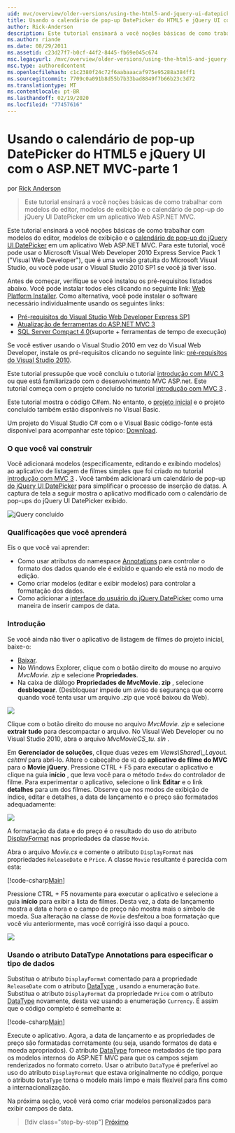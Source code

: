```yaml
---
uid: mvc/overview/older-versions/using-the-html5-and-jquery-ui-datepicker-popup-calendar-with-aspnet-mvc/using-the-html5-and-jquery-ui-datepicker-popup-calendar-with-aspnet-mvc-part-1
title: Usando o calendário de pop-up DatePicker do HTML5 e jQuery UI com o ASP.NET MVC-parte 1 | Microsoft Docs
author: Rick-Anderson
description: Este tutorial ensinará a você noções básicas de como trabalhar com modelos do editor, modelos de exibição e o calendário de pop-up do jQuery UI DatePicker em um ASP.NET MV...
ms.author: riande
ms.date: 08/29/2011
ms.assetid: c23d27f7-b0cf-44f2-8445-fb69e045c674
msc.legacyurl: /mvc/overview/older-versions/using-the-html5-and-jquery-ui-datepicker-popup-calendar-with-aspnet-mvc/using-the-html5-and-jquery-ui-datepicker-popup-calendar-with-aspnet-mvc-part-1
msc.type: authoredcontent
ms.openlocfilehash: c1c2380f24c72f6aabaaacaf975e95288a384ff1
ms.sourcegitcommit: 7709c0a091b8d55b7b33bad8849f7b66b23c3d72
ms.translationtype: MT
ms.contentlocale: pt-BR
ms.lasthandoff: 02/19/2020
ms.locfileid: "77457616"
---
```

# <a name="using-the-html5-and-jquery-ui-datepicker-popup-calendar-with-aspnet-mvc---part-1"></a>Usando o calendário de pop-up DatePicker do HTML5 e jQuery UI com o ASP.NET MVC-parte 1

por [Rick Anderson](https://twitter.com/RickAndMSFT)

> Este tutorial ensinará a você noções básicas de como trabalhar com modelos do editor, modelos de exibição e o calendário de pop-up do jQuery UI DatePicker em um aplicativo Web ASP.NET MVC.

Este tutorial ensinará a você noções básicas de como trabalhar com modelos do editor, modelos de exibição e o [calendário de pop-up do jQuery UI DatePicker](http://plugins.jquery.com/project/datepicker) em um aplicativo Web ASP.NET MVC. Para este tutorial, você pode usar o Microsoft Visual Web Developer 2010 Express Service Pack 1 (&quot;Visual Web Developer&quot;), que é uma versão gratuita do Microsoft Visual Studio, ou você pode usar o Visual Studio 2010 SP1 se você já tiver isso.

Antes de começar, verifique se você instalou os pré-requisitos listados abaixo. Você pode instalar todos eles clicando no seguinte link: [Web Platform Installer](https://www.microsoft.com/web/gallery/install.aspx?appid=VWD2010SP1Pack). Como alternativa, você pode instalar o software necessário individualmente usando os seguintes links:

- [Pré-requisitos do Visual Studio Web Developer Express SP1](https://www.microsoft.com/web/gallery/install.aspx?appid=VWD2010SP1Pack)
- [Atualização de ferramentas do ASP.NET MVC 3](https://www.microsoft.com/web/gallery/install.aspx?appsxml=&amp;appid=MVC3)
- [SQL Server Compact 4,0](https://www.microsoft.com/web/gallery/install.aspx?appid=SQLCE;SQLCEVSTools_4_0)(suporte + ferramentas de tempo de execução)

Se você estiver usando o Visual Studio 2010 em vez do Visual Web Developer, instale os pré-requisitos clicando no seguinte link: [pré-requisitos do Visual Studio 2010](https://www.microsoft.com/web/gallery/install.aspx?appsxml=&amp;appid=VS2010SP1Pack).

Este tutorial pressupõe que você concluiu o tutorial [introdução com MVC 3](../getting-started-with-aspnet-mvc3/cs/intro-to-aspnet-mvc-3.md) ou que está familiarizado com o desenvolvimento MVC ASP.net. Este tutorial começa com o projeto concluído no tutorial [introdução com MVC 3](../getting-started-with-aspnet-mvc3/cs/intro-to-aspnet-mvc-3.md) .

Este tutorial mostra o código C#em. No entanto, o [projeto inicial](https://archive.msdn.microsoft.com/Project/Download/FileDownload.aspx?ProjectName=aspnetmvcsamples&amp;DownloadId=15800) e o projeto concluído também estão disponíveis no Visual Basic.

Um projeto do Visual Studio C# com o e Visual Basic código-fonte está disponível para acompanhar este tópico: [Download](https://archive.msdn.microsoft.com/Project/Download/FileDownload.aspx?ProjectName=aspnetmvcsamples&amp;DownloadId=15800).

### <a name="what-youll-build"></a>O que você vai construir

Você adicionará modelos (especificamente, editando e exibindo modelos) ao aplicativo de listagem de filmes simples que foi criado no tutorial [introdução com MVC 3](../getting-started-with-aspnet-mvc3/cs/intro-to-aspnet-mvc-3.md) . Você também adicionará um calendário de pop-up [do jQuery UI DatePicker](http://jqueryui.com/demos/datepicker/) para simplificar o processo de inserção de datas. A captura de tela a seguir mostra o aplicativo modificado com o calendário de pop-ups do jQuery UI DatePicker exibido.

![jQuery concluído](using-the-html5-and-jquery-ui-datepicker-popup-calendar-with-aspnet-mvc-part-1/_static/image1.png)

### <a name="skills-youll-learn"></a>Qualificações que você aprenderá

Eis o que você vai aprender:

- Como usar atributos do namespace [Annotations](https://msdn.microsoft.com/library/system.componentmodel.dataannotations.aspx) para controlar o formato dos dados quando ele é exibido e quando ele está no modo de edição.
- Como criar modelos (editar e exibir modelos) para controlar a formatação dos dados.
- Como adicionar a [interface do usuário do jQuery DatePicker](http://jqueryui.com/demos/datepicker/) como uma maneira de inserir campos de data.

### <a name="getting-started"></a>Introdução

Se você ainda não tiver o aplicativo de listagem de filmes do projeto inicial, baixe-o: 

* [Baixar](https://code.msdn.microsoft.com/Introduction-to-MVC-3-10d1b098).
* No Windows Explorer, clique com o botão direito do mouse no arquivo *MvcMovie. zip* e selecione **Propriedades**. 
* Na caixa de diálogo **Propriedades de MvcMovie. zip** , selecione **desbloquear**. (Desbloquear impede um aviso de segurança que ocorre quando você tenta usar um arquivo *.zip* que você baixou da Web).

![](using-the-html5-and-jquery-ui-datepicker-popup-calendar-with-aspnet-mvc-part-1/_static/image2.png)

Clique com o botão direito do mouse no arquivo *MvcMovie. zip* e selecione **extrair tudo** para descompactar o arquivo. No Visual Web Developer ou no Visual Studio 2010, abra o arquivo *MvcMovieCS\_tu. sln* .

Em **Gerenciador de soluções**, clique duas vezes em *Views\Shared\\_Layout. cshtml* para abri-lo. Altere o cabeçalho de `H1` do **aplicativo de filme do MVC** para o **Movie jQuery**. Pressione CTRL + F5 para executar o aplicativo e clique na guia **início** , que leva você para o método `Index` do controlador de filme. Para experimentar o aplicativo, selecione o link **Editar** e o link **detalhes** para um dos filmes. Observe que nos modos de exibição de índice, editar e detalhes, a data de lançamento e o preço são formatados adequadamente:

![](using-the-html5-and-jquery-ui-datepicker-popup-calendar-with-aspnet-mvc-part-1/_static/image3.png)

A formatação da data e do preço é o resultado do uso do atributo [DisplayFormat](https://msdn.microsoft.com/library/system.componentmodel.dataannotations.displayformatattribute.aspx) nas propriedades da classe `Movie`.

Abra o arquivo *Movie.cs* e comente o atributo `DisplayFormat` nas propriedades `ReleaseDate` e `Price`. A classe `Movie` resultante é parecida com esta:

[!code-csharp[Main](using-the-html5-and-jquery-ui-datepicker-popup-calendar-with-aspnet-mvc-part-1/samples/sample1.cs)]

Pressione CTRL + F5 novamente para executar o aplicativo e selecione a guia **início** para exibir a lista de filmes. Desta vez, a data de lançamento mostra a data e hora e o campo de preço não mostra mais o símbolo de moeda. Sua alteração na classe de `Movie` desfeitou a boa formatação que você viu anteriormente, mas você corrigirá isso daqui a pouco.

![](using-the-html5-and-jquery-ui-datepicker-popup-calendar-with-aspnet-mvc-part-1/_static/image4.png)

### <a name="using-the-dataannotations-datatype-attribute-to-specify-the-data-type"></a>Usando o atributo DataType Annotations para especificar o tipo de dados

Substitua o atributo `DisplayFormat` comentado para a propriedade `ReleaseDate` com o atributo [DataType](https://msdn.microsoft.com/library/system.componentmodel.dataannotations.datatype.aspx) , usando a enumeração `Date`. Substitua o atributo `DisplayFormat` da propriedade `Price` com o atributo [DataType](https://msdn.microsoft.com/library/system.componentmodel.dataannotations.datatype.aspx) novamente, desta vez usando a enumeração `Currency`. É assim que o código completo é semelhante a:

[!code-csharp[Main](using-the-html5-and-jquery-ui-datepicker-popup-calendar-with-aspnet-mvc-part-1/samples/sample2.cs)]

Execute o aplicativo. Agora, a data de lançamento e as propriedades de preço são formatadas corretamente (ou seja, usando formatos de data e moeda apropriados). O atributo [DataType](https://msdn.microsoft.com/library/system.componentmodel.dataannotations.datatype.aspx) fornece metadados de tipo para os modelos internos do ASP.NET MVC para que os campos sejam renderizados no formato correto. Usar o atributo `DataType` é preferível ao uso do atributo `DisplayFormat` que estava originalmente no código, porque o atributo `DataType` torna o modelo mais limpo e mais flexível para fins como a internacionalização.

Na próxima seção, você verá como criar modelos personalizados para exibir campos de data.

> [!div class="step-by-step"]
> [Próximo](using-the-html5-and-jquery-ui-datepicker-popup-calendar-with-aspnet-mvc-part-2.md)
